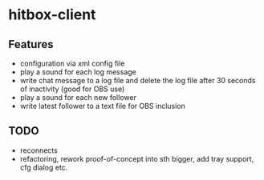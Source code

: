 # hitbox-client

## Features

* configuration via xml config file
* play a sound for each log message
* write chat message to a log file and delete the log file after 30 seconds of inactivity (good for OBS use)
* play a sound for each new follower
* write latest follower to a text file for OBS inclusion

## TODO

* reconnects
* refactoring, rework proof-of-concept into sth bigger, add tray support, cfg dialog etc.
